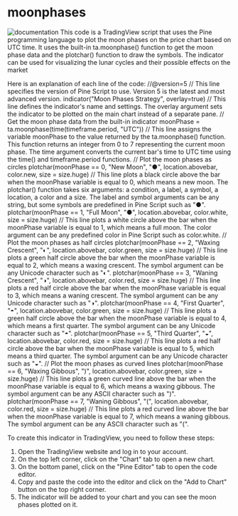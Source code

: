 # moonphases
![documentation](https://user-images.githubusercontent.com/116059680/230787107-20bf9ab5-763f-46cc-9af7-8f6b5ce41ffa.png)
This code is a TradingView script that uses the Pine programming language to plot the moon phases on the price chart based on UTC time. 
It uses the built-in ta.moonphase() function to get the moon phase data and the plotchar() function to draw the symbols. 
The indicator can be used for visualizing the lunar cycles and their possible effects on the market

Here is an explanation of each line of the code:
//@version=5 // This line specifies the version of Pine Script to use. Version 5 is the latest and most advanced version.
indicator("Moon Phases Strategy", overlay=true) // This line defines the indicator's name and settings. The overlay argument sets the indicator to be plotted on the main chart instead of a separate pane.
// Get the moon phase data from the built-in indicator 
moonPhase = ta.moonphase(time(timeframe.period, "UTC")) // This line assigns the variable moonPhase to the value returned by the ta.moonphase() function. This function returns an integer from 0 to 7 representing the current moon phase. The time argument converts the current bar's time to UTC time using the time() and timeframe.period functions.
// Plot the moon phases as circles 
plotchar(moonPhase == 0, "New Moon", "●", location.abovebar, color.new, size = size.huge) // This line plots a black circle above the bar when the moonPhase variable is equal to 0, which means a new moon. The plotchar() function takes six arguments: a condition, a label, a symbol, a location, a color and a size. The label and symbol arguments can be any string, but some symbols are predefined in Pine Script such as "●".
plotchar(moonPhase == 1, "Full Moon", "●", location.abovebar, color.white, size = size.huge) // This line plots a white circle above the bar when the moonPhase variable is equal to 1, which means a full moon. The color argument can be any predefined color in Pine Script such as color.white.
// Plot the moon phases as half circles 
plotchar(moonPhase == 2, "Waxing Crescent", "◐", location.abovebar, color.green, size = size.huge) // This line plots a green half circle above the bar when the moonPhase variable is equal to 2, which means a waxing crescent. The symbol argument can be any Unicode character such as "◐".
plotchar(moonPhase == 3, "Waning Crescent", "◑", location.abovebar, color.red, size = size.huge) // This line plots a red half circle above the bar when the moonPhase variable is equal to 3, which means a waning crescent. The symbol argument can be any Unicode character such as "◑".
plotchar(moonPhase == 4, "First Quarter", "◓", location.abovebar, color.green, size = size.huge) // This line plots a green half circle above the bar when the moonPhase variable is equal to 4, which means a first quarter. The symbol argument can be any Unicode character such as "◓".
plotchar(moonPhase == 5, "Third Quarter", "◒", location.abovebar, color.red, size = size.huge) // This line plots a red half circle above the bar when the moonPhase variable is equal to 5, which means a third quarter. The symbol argument can be any Unicode character such as "◒".
// Plot the moon phases as curved lines 
plotchar(moonPhase == 6, "Waxing Gibbous", ")", location.abovebar, color.green, size = size.huge) // This line plots a green curved line above the bar when the moonPhase variable is equal to 6, which means a waxing gibbous. The symbol argument can be any ASCII character such as ")".
plotchar(moonPhase == 7, "Waning Gibbous", "(", location.abovebar, color.red, size = size.huge) // This line plots a red curved line above the bar when the moonPhase variable is equal to 7, which means a waning gibbous. The symbol argument can be any ASCII character such as "(".

To create this indicator in TradingView, you need to follow these steps:
1. Open the TradingView website and log in to your account.
2. On the top left corner, click on the "Chart" tab to open a new chart.
3. On the bottom panel, click on the "Pine Editor" tab to open the code editor.
4. Copy and paste the code into the editor and click on the "Add to Chart" button on the top right corner.
5. The indicator will be added to your chart and you can see the moon phases plotted on it.

